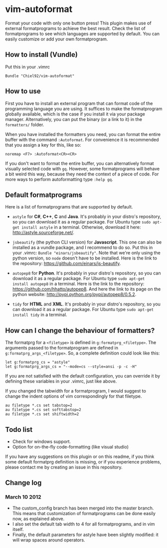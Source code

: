 vim-autoformat
==============
Format your code with only one button press!
This plugin makes use of external formatprograms to achieve the best result.
Check the list of formatprograms to see which languages are supported by default.
You can easily customize or add your own formatprogram.

How to install (Vundle)
-----------------------
Put this in your .vimrc

```vim
Bundle "Chiel92/vim-autoformat"
```

How to use
----------
First you have to install an external program that can format code of the programming language you are using.
It suffices to make the formatprogram globally available, which is the case if you install it via your package manager.
Alternatively, you can put the binary (or a link to it) in the `formatters/` folder.

When you have installed the formatters you need, you can format the entire buffer with the command `:Autoformat`.
For convenience it is recommended that you assign a key for this, like so:

```vim
noremap <F7> :Autoformat<CR><CR>
```

If you don't want to format the entire buffer, you can alternatively format visually selected code with `gq`.
However, some formatprograms will behave a bit weird this way, because they need the context of a piece of code.
For more ways to perform autoformatting type `:help gq`.

Default formatprograms
------------------------
Here is a list of formatprograms that are supported by default.

* `astyle` for __C#__, __C++__, __C__ and __Java__.
It's probably in your distro's repository, so you can download it as a regular package.
For Ubuntu type `sudo apt-get install astyle` in a terminal.
Otherwise, download it here: http://astyle.sourceforge.net/.

* `jsbeautify` (the python CLI version) for __Javascript__.
This one can also be installed as a vundle package, and I recommend to do so.
Put this in your .vimrc: `Bundle "einars/jsbeautify"`.
Note that we're only using the python version, so `node` doesn't have to be installed.
Here is the link to the repository: https://github.com/einars/js-beautify.

* `autopep8` for __Python__.
It's probably in your distro's repository, so you can download it as a regular package.
For Ubuntu type `sudo apt-get install autopep8` in a terminal.
Here is the link to the repository: https://github.com/hhatto/autopep8.
And here the link to its page on the python website: http://pypi.python.org/pypi/autopep8/0.5.2.

* `tidy` for __HTML__ and __XML__.
It's probably in your distro's repository, so you can download it as a regular package.
For Ubuntu type `sudo apt-get install tidy` in a terminal.

How can I change the behaviour of formatters?
---------------------------------------------
The formatprg for a `<filetype>` is defined in `g:formatprg_<filetype>`.
The arguments passed to the formatprogram are defined in `g:formatprg_args_<filetype>`.
So, a complete definition could look like this:

```vim
let g:formatprg_cs = "astyle"
let g:formatprg_args_cs = "--mode=cs --style=ansi -p -c -H"
```

If you are not satisfied with the default configuration, you can override it by defining these variables in your .vimrc, just like above.

If you changed the tabwidth for a formatprogram, I would suggest to change the indent options of vim correspondingly for that filetype.

```vim
au filetype *.cs set tabstop=2
au filetype *.cs set softtabstop=2
au filetype *.cs set shiftwidth=2
```


Todo list
---------
* Check for windows support.
* Option for on-the-fly code-formatting (like visual studio)


If you have any suggestions on this plugin or on this readme, if you think some default formatprg definition is missing, or if you experience problems, please contact me by creating an issue in this repository.

Change log
----------
### March 10 2012
* The custom_config branch has been merged into the master branch.
This means that customization of formatprograms can be done easily now, as explained above.
* I also set the default tab width to 4 for all formatprograms, and in vim itself.
* Finally, the default parameters for astyle have been slightly modified: it will wrap spaces around operators.
